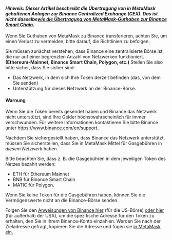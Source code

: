 #### *Hinweis: Dieser Artikel beschreibt die Übertragung von in MetaMask gehaltenen Anlagen zur Binance Centralized Exchange (CEX). Das ist nicht dasselbe[wie die Übertragung von MetaMask-Guthaben zur Binance Smart Chain.](https://support.metamask.io/hc/en-us/articles/360059408871-Sending-funds-to-the-Binance-Network-BSC-)*


Wenn Sie Guthaben von MetaMask zu Binance transferieren, achten Sie, um einen Verlust zu vermeiden, bitte darauf, die Richtlinien zu befolgen.


Sie müssen zunächst verstehen, dass Binance eine zentralisierte Börse ist, die nur auf einer begrenzten Anzahl von Netzwerken funktioniert. **(Ethereum-Mainnet, Binance Smart Chain, Polygon, etc.)** Stellen Sie also bitte sicher, dass Sie sicher sind:


* Das Netzwerk, in dem sich Ihre Token derzeit befinden (das, von dem Sie senden)
* Unterstützung für dieses Netzwerk an der Binance-Börse.



#### Warnung


Wenn Sie die Token bereits gesendet haben und Binance das Netzwerk nicht unterstützt, sind Ihre Gelder höchstwahrscheinlich für immer verschwunden. Für weitere Informationen kontaktieren Sie bitte Binance unter <https://www.binance.com/en/support>**.** 



Nachdem Sie sichergestellt haben, dass Binance das Netzwerk unterstützt, müssen Sie sicherstellen, dass Sie in MetaMask Mittel für Gasgebühren in *diesem Netzwerk* haben.


Bitte beachten Sie, dass z. B. die Gasgebühren in dem jeweiligen Token des Netzes bezahlt werden: 


* ETH für Ethereum Mainnet
* BNB für Binance Smart Chain
* MATIC für Polygon.


Wenn Sie keine Token für die Gasgebühren haben, können Sie die Vermögenswerte nicht an die Binance-Börse senden.


Folgen Sie den [Anweisungen von Binance hier](https://support.binance.us/hc/en-us/articles/360046787054-How-to-Deposit-Crypto) (für die US-Börse) [oder hier](https://www.binance.com/en/support/faq/115003764971) (für außerhalb der USA), um die spezifische Adresse für den Token zu erhalten, den Sie in Ihrem Binance-Konto einzahlen. Werden Sie nach der Zieladresse gefragt, kopieren Sie die Adresse und fügen sie [in MetaMask ein.](https://support.metamask.io/hc/en-us/articles/360015488931-How-to-send-ETH-and-ERC-20-tokens-from-your-MetaMask-wallet)

